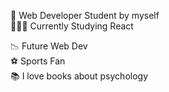 🚀 Web Developer Student by myself<br/>
    👨🏻‍💻 Currently Studying React<br/>

📉 Future Web Dev<br/>
⚽ Sports Fan<br/>
📚 I love books about psychology<br/>

